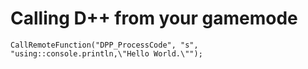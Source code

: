 # Calling D++ from your gamemode

```pawn
CallRemoteFunction("DPP_ProcessCode", "s", "using::console.println,\"Hello World.\"");
```